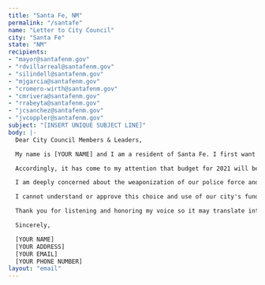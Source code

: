 ```yaml
---
title: "Santa Fe, NM"
permalink: "/santafe"
name: "Letter to City Council"
city: "Santa Fe"
state: "NM"
recipients:
- "mayor@santafenm.gov"
- "rdvillarreal@santafenm.gov"
- "silindell@santafenm.gov"
- "mjgarcia@santafenm.gov"
- "cromero-wirth@santafenm.gov"
- "cmrivera@santafenm.gov"
- "rrabeyta@santafenm.gov"
- "jcsanchez@santafenm.gov"
- "jvcoppler@santafenm.gov"
subject: "[INSERT UNIQUE SUBJECT LINE]"
body: |-
  Dear City Council Members & Leaders,

  My name is [YOUR NAME] and I am a resident of Santa Fe. I first want to thank you for your work, energy and service for our city. As a resident here, I deeply appreciate and am grateful for your service and all the energy your pour into keeping our community.

  Accordingly, it has come to my attention that budget for 2021 will be submitted on July 31, and hearings will begin on July 13. As a representative of my voice, I ask you to please vote no at on any resolution to approve the Santa Fe County Five Year Capital Plan Fixed Assets Summary so long as it includes any expenditures for rifles, tasers, and SWAT equipment.

  I am deeply concerned about the weaponization of our police force and using these weapons against your own citizens&#151;the very ones who you are here to be of service to. As a community member, the presence of weapons does not help me feel safe and in fact elicits an opposite impact and does not promote community safety.

  I cannot understand or approve this choice and use of our city's funds. As such please divest the $88,000 allocated toward the purchase of weapons including 20 AR-15 rifles, 500 tasers, and SWAT helmet video cameras for the Sheriff's Department. I urge you to instead advocate for a meaningful reallocation of the city's expenditures: away from policing, and towards social programs and resources that support housing, jobs, education, health care, child care, and other critical community needs.

  Thank you for listening and honoring my voice so it may translate into action and change.

  Sincerely,

  [YOUR NAME]
  [YOUR ADDRESS]
  [YOUR EMAIL]
  [YOUR PHONE NUMBER]
layout: "email"
---
```


